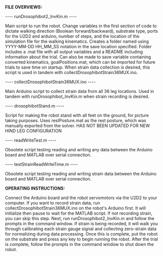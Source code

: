 **FILE OVERVIEWS:**

---- runDrosophibot2_InvKin.m ----

Main script to run the robot. Change variables in the first section of code to dictate walking direction (Boolean forward/backward), substrate type, ports for the U2D2 and arduino, number of steps, and the location of the simulation file for the walking kinematics. Creates a folder named using YYYY-MM-DD HH_MM_SS notation in the save location specified. Folder includes a .mat file with all output variables and a README including information about the trial.
Can also be made to save variable containing converted kinematics, goalPositions.mat, which can be imported for future trials to save time on startup. When strain data collection is desired, this script is used in tandem with collectDrosophibotStrain36MUX.ino.

---- collectDrosophibotStrain36MUX.ino ----

Main Arduino script to collect strain data from all 36 leg locations. Used in tandem with runDrosophibot_InvKin.m when strain recording is desired.

---- drosophibotStand.m ----

Script for making the robot stand with all feet on the ground, for picture taking purposes. Uses restPosture.mat as the rest posture, which was manually exported from the solver.
HAS NOT BEEN UPDATED FOR NEW HIND LEG CONFIGURATION

---- readWriteTest.m ----

Obsolete script testing reading and writing any data between the Arduino board and MATLAB over serial connection.

---- testStrainReadWriteTime.m ----

Obsolete script testing reading and writing strain data between the Arduino board and MATLAB over serial connection.

**OPERATING INSTRUCTIONS:**

Connect the Arduino board and the robot servomotors via the U2D2 to your computer. If you want to record strain data, run collectDrosophibotStrain36MUX.ino on the robot's Arduino first. It will initialize then pause to wait for the MATLAB script. If not recording strain, you can skip this step. 
Next, run runDrosophibot2_InvKin.m and follow the prompts in the command window. If strain is being recorded, it will walk you through calibrating each strain gauge signal and collecting zero-strain data for normalizing during data processing. Once this is complete, put the robot on the substrate and press any key
to begin running the robot. After the trial is complete, follow the prompts in the command window to shut down the robot.



